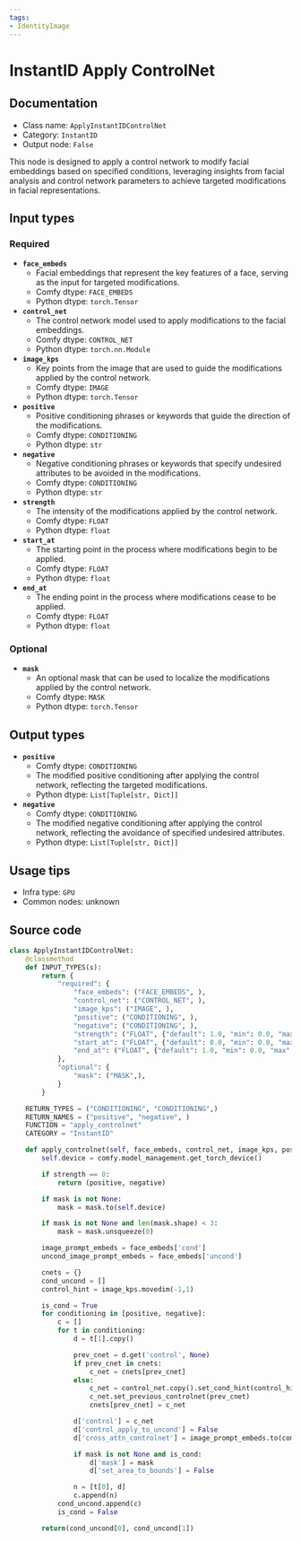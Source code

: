```yaml
---
tags:
- IdentityImage
---
```


# InstantID Apply ControlNet
## Documentation
- Class name: `ApplyInstantIDControlNet`
- Category: `InstantID`
- Output node: `False`

This node is designed to apply a control network to modify facial embeddings based on specified conditions, leveraging insights from facial analysis and control network parameters to achieve targeted modifications in facial representations.
## Input types
### Required
- **`face_embeds`**
    - Facial embeddings that represent the key features of a face, serving as the input for targeted modifications.
    - Comfy dtype: `FACE_EMBEDS`
    - Python dtype: `torch.Tensor`
- **`control_net`**
    - The control network model used to apply modifications to the facial embeddings.
    - Comfy dtype: `CONTROL_NET`
    - Python dtype: `torch.nn.Module`
- **`image_kps`**
    - Key points from the image that are used to guide the modifications applied by the control network.
    - Comfy dtype: `IMAGE`
    - Python dtype: `torch.Tensor`
- **`positive`**
    - Positive conditioning phrases or keywords that guide the direction of the modifications.
    - Comfy dtype: `CONDITIONING`
    - Python dtype: `str`
- **`negative`**
    - Negative conditioning phrases or keywords that specify undesired attributes to be avoided in the modifications.
    - Comfy dtype: `CONDITIONING`
    - Python dtype: `str`
- **`strength`**
    - The intensity of the modifications applied by the control network.
    - Comfy dtype: `FLOAT`
    - Python dtype: `float`
- **`start_at`**
    - The starting point in the process where modifications begin to be applied.
    - Comfy dtype: `FLOAT`
    - Python dtype: `float`
- **`end_at`**
    - The ending point in the process where modifications cease to be applied.
    - Comfy dtype: `FLOAT`
    - Python dtype: `float`
### Optional
- **`mask`**
    - An optional mask that can be used to localize the modifications applied by the control network.
    - Comfy dtype: `MASK`
    - Python dtype: `torch.Tensor`
## Output types
- **`positive`**
    - Comfy dtype: `CONDITIONING`
    - The modified positive conditioning after applying the control network, reflecting the targeted modifications.
    - Python dtype: `List[Tuple[str, Dict]]`
- **`negative`**
    - Comfy dtype: `CONDITIONING`
    - The modified negative conditioning after applying the control network, reflecting the avoidance of specified undesired attributes.
    - Python dtype: `List[Tuple[str, Dict]]`
## Usage tips
- Infra type: `GPU`
- Common nodes: unknown


## Source code
```python
class ApplyInstantIDControlNet:
    @classmethod
    def INPUT_TYPES(s):
        return {
            "required": {
                "face_embeds": ("FACE_EMBEDS", ),
                "control_net": ("CONTROL_NET", ),
                "image_kps": ("IMAGE", ),
                "positive": ("CONDITIONING", ),
                "negative": ("CONDITIONING", ),
                "strength": ("FLOAT", {"default": 1.0, "min": 0.0, "max": 10.0, "step": 0.01, }),
                "start_at": ("FLOAT", {"default": 0.0, "min": 0.0, "max": 1.0, "step": 0.001, }),
                "end_at": ("FLOAT", {"default": 1.0, "min": 0.0, "max": 1.0, "step": 0.001, }),
            },
            "optional": {
                "mask": ("MASK",),
            }
        }

    RETURN_TYPES = ("CONDITIONING", "CONDITIONING",)
    RETURN_NAMES = ("positive", "negative", )
    FUNCTION = "apply_controlnet"
    CATEGORY = "InstantID"

    def apply_controlnet(self, face_embeds, control_net, image_kps, positive, negative, strength, start_at, end_at, mask=None):
        self.device = comfy.model_management.get_torch_device()

        if strength == 0:
            return (positive, negative)

        if mask is not None:
            mask = mask.to(self.device)

        if mask is not None and len(mask.shape) < 3:
            mask = mask.unsqueeze(0)

        image_prompt_embeds = face_embeds['cond']
        uncond_image_prompt_embeds = face_embeds['uncond']

        cnets = {}
        cond_uncond = []
        control_hint = image_kps.movedim(-1,1)

        is_cond = True
        for conditioning in [positive, negative]:
            c = []
            for t in conditioning:
                d = t[1].copy()

                prev_cnet = d.get('control', None)
                if prev_cnet in cnets:
                    c_net = cnets[prev_cnet]
                else:
                    c_net = control_net.copy().set_cond_hint(control_hint, strength, (start_at, end_at))
                    c_net.set_previous_controlnet(prev_cnet)
                    cnets[prev_cnet] = c_net

                d['control'] = c_net
                d['control_apply_to_uncond'] = False
                d['cross_attn_controlnet'] = image_prompt_embeds.to(comfy.model_management.intermediate_device()) if is_cond else uncond_image_prompt_embeds.to(comfy.model_management.intermediate_device())

                if mask is not None and is_cond:
                    d['mask'] = mask
                    d['set_area_to_bounds'] = False

                n = [t[0], d]
                c.append(n)
            cond_uncond.append(c)
            is_cond = False

        return(cond_uncond[0], cond_uncond[1])

```
